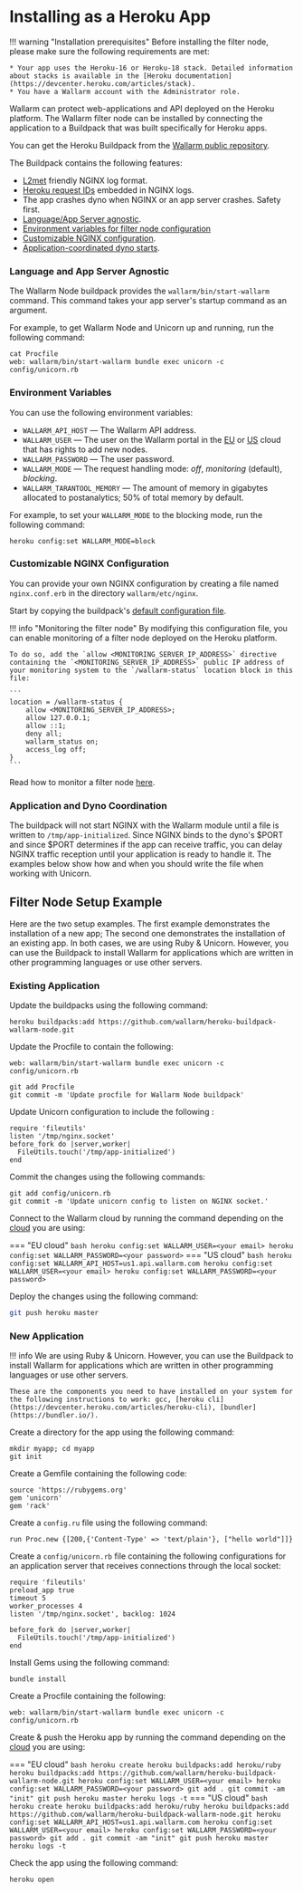 [anchor1]:      #language-and-app-server-agnostic
[anchor2]:      #environment-variables
[anchor3]:      #customizable-nginx-configuration
[anchor4]:      #application-and-dyno-coordination
[doc-monitoring]: monitoring/intro.md

# Installing as a Heroku App

!!! warning "Installation prerequisites"
    Before installing the filter node, please make sure the following requirements are met:
    
    * Your app uses the Heroku-16 or Heroku-18 stack. Detailed information about stacks is available in the [Heroku documentation](https://devcenter.heroku.com/articles/stack).
    * You have a Wallarm account with the Administrator role.

Wallarm can protect web-applications and API deployed on the Heroku platform. The Wallarm filter node can be installed by connecting the application to a Buildpack that was built specifically for Heroku apps.

You can get the Heroku Buildpack from the [Wallarm public repository](https://github.com/wallarm/heroku-buildpack-wallarm-node).

The Buildpack contains the following features:
* [L2met](https://github.com/ryandotsmith/l2met) friendly NGINX log format.
* [Heroku request IDs](https://devcenter.heroku.com/articles/http-request-id) embedded in NGINX logs. 
* The app crashes dyno when NGINX or an app server crashes. Safety first.
* [Language/App Server agnostic][anchor1].
* [Environment variables for filter node configuration][anchor2]
* [Customizable NGINX configuration][anchor3].
* [Application-coordinated dyno starts][anchor4].

### Language and App Server Agnostic

The Wallarm Node buildpack provides the `wallarm/bin/start-wallarm` command. This command takes your app server's startup command as an argument.

For example, to get Wallarm Node and Unicorn up and running, run the following command:

```
cat Procfile
web: wallarm/bin/start-wallarm bundle exec unicorn -c config/unicorn.rb 
```

### Environment Variables

You can use the following environment variables:

* `WALLARM_API_HOST`&nbsp;— The Wallarm API address.
* `WALLARM_USER`&nbsp;— The user on the Wallarm portal in the [EU](https://my.wallarm.com/settings/users) or [US](https://us1.my.wallarm.com/settings/users) cloud that has rights to add new nodes.
* `WALLARM_PASSWORD`&nbsp;— The user password.
* `WALLARM_MODE`&nbsp;— The request handling mode: *off*, *monitoring* (default), *blocking*.
* `WALLARM_TARANTOOL_MEMORY`&nbsp;— The amount of memory in gigabytes allocated to postanalytics; 50% of total memory by default.

For example, to set your `WALLARM_MODE` to the blocking mode, run the following command:

```
heroku config:set WALLARM_MODE=block
```

### Customizable NGINX Configuration

You can provide your own NGINX configuration by creating a file named `nginx.conf.erb` in the directory `wallarm/etc/nginx`.

Start by copying the buildpack's [default configuration file](https://github.com/wallarm/heroku-buildpack-wallarm-node/blob/master/nginx.conf.erb).

!!! info "Monitoring the filter node"
    By modifying this configuration file, you can enable monitoring of a filter node deployed on the Heroku platform.
    
    To do so, add the `allow <MONITORING_SERVER_IP_ADDRESS>` directive containing the `<MONITORING_SERVER_IP_ADDRESS>` public IP address of your monitoring system to the `/wallarm-status` location block in this file:
    
    ```
    location = /wallarm-status {
        allow <MONITORING_SERVER_IP_ADDRESS>;
        allow 127.0.0.1;
        allow ::1;
        deny all;
        wallarm_status on;
        access_log off;
    }
    ```
   Read how to monitor a filter node [here][doc-monitoring].

### Application and Dyno Coordination

The buildpack will not start NGINX with the Wallarm module until a file is written to `/tmp/app‑initialized`. Since NGINX binds to the dyno's $PORT and since $PORT determines if the app can receive traffic, you can delay NGINX traffic reception until your application is ready to handle it. The examples below show how and when you should write the file when working with Unicorn.

## Filter Node Setup Example

Here are the two setup examples. The first example demonstrates the installation of a new app; The second one demonstrates the installation of an existing app. In both cases, we are using Ruby & Unicorn. However, you can use the Buildpack to install Wallarm for applications which are written in other programming languages or use other servers.

### Existing Application

Update the buildpacks using the following command:

```
heroku buildpacks:add https://github.com/wallarm/heroku-buildpack-wallarm-node.git
```

Update the Procfile to contain the following:

```
web: wallarm/bin/start-wallarm bundle exec unicorn -c config/unicorn.rb
```

```
git add Procfile
git commit -m 'Update procfile for Wallarm Node buildpack'
```

Update Unicorn configuration to include the following :

```
require 'fileutils'
listen '/tmp/nginx.socket'
before_fork do |server,worker|
  FileUtils.touch('/tmp/app-initialized')
end
```

Commit the changes using the following commands:

```
git add config/unicorn.rb
git commit -m 'Update unicorn config to listen on NGINX socket.'
```

Connect to the Wallarm cloud by running the command depending on the [cloud](../quickstart-en/how-wallarm-works/qs-intro-en.md#cloud) you are using: 

=== "EU cloud"
    ``` bash
    heroku config:set WALLARM_USER=<your email>
    heroku config:set WALLARM_PASSWORD=<your password>
    ```
=== "US cloud"
    ``` bash
    heroku config:set WALLARM_API_HOST=us1.api.wallarm.com
    heroku config:set WALLARM_USER=<your email>
    heroku config:set WALLARM_PASSWORD=<your password>
    ```

Deploy the changes using the following command:

```bash
git push heroku master
```

### New Application
!!! info
    We are using Ruby & Unicorn. However, you can use the Buildpack to install Wallarm for applications which are written in other programming languages or use other servers.
    
    These are the components you need to have installed on your system for the following instructions to work: gcc, [heroku cli](https://devcenter.heroku.com/articles/heroku-cli), [bundler](https://bundler.io/).

Create a directory for the app using the following command:

```
mkdir myapp; cd myapp
git init
```

Create a Gemfile containing the following code:

```
source 'https://rubygems.org'
gem 'unicorn'
gem 'rack'
```

Create a `config.ru` file using the following command:

```
run Proc.new {[200,{'Content-Type' => 'text/plain'}, ["hello world"]]}
```

Create a `config/unicorn.rb` file containing the following configurations for an application server that receives connections through the local socket:

```
require 'fileutils'
preload_app true
timeout 5
worker_processes 4
listen '/tmp/nginx.socket', backlog: 1024

before_fork do |server,worker|
  FileUtils.touch('/tmp/app-initialized')
end
```

Install Gems using the following command:

```
bundle install
```

Create a Procfile containing the following:

```
web: wallarm/bin/start-wallarm bundle exec unicorn -c config/unicorn.rb
```

Create & push the Heroku app by running the command depending on the [cloud](../quickstart-en/how-wallarm-works/qs-intro-en.md#cloud) you are using: 

=== "EU cloud"
    ``` bash
    heroku create
    heroku buildpacks:add heroku/ruby
    heroku buildpacks:add https://github.com/wallarm/heroku-buildpack-wallarm-node.git
    heroku config:set WALLARM_USER=<your email>
    heroku config:set WALLARM_PASSWORD=<your password>
    git add .
    git commit -am "init"
    git push heroku master
    heroku logs -t
    ```
=== "US cloud"
    ```bash
    heroku create
    heroku buildpacks:add heroku/ruby
    heroku buildpacks:add https://github.com/wallarm/heroku-buildpack-wallarm-node.git
    heroku config:set WALLARM_API_HOST=us1.api.wallarm.com
    heroku config:set WALLARM_USER=<your email>
    heroku config:set WALLARM_PASSWORD=<your password>
    git add .
    git commit -am "init"
    git push heroku master
    heroku logs -t
    ```

Check the app using the following command:

```
heroku open
```
